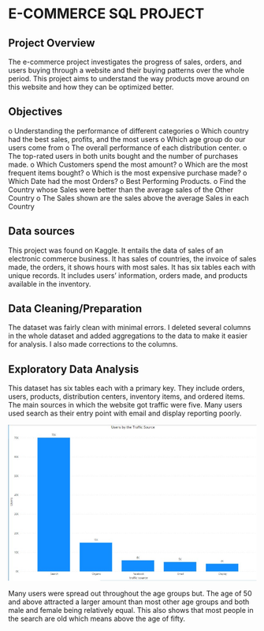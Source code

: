 # E-COMMERCE SQL PROJECT
## Project Overview
The e-commerce project investigates the progress of sales, orders, and users buying through a website and their buying patterns over the whole period. This project aims to understand the way products move around on this website and how they can be optimized better.

## Objectives
o	Understanding the performance of different categories
o	Which country had the best sales, profits, and the most users
o	Which age group do our users come from
o	The overall performance of each distribution center.
o	The top-rated users in both units bought and the number of purchases made.
o	Which Customers spend the most amount? 
o	Which are the most frequent items bought? 
o	Which is the most expensive purchase made? 
o	Which Date had the most Orders?
o	Best Performing Products.
o	Find the Country whose Sales were better than the average sales of the Other Country
o	The Sales shown are the sales above the average Sales in each Country

## Data sources
This project was found on Kaggle. It entails the data of sales of an electronic commerce business. It has sales of countries, the invoice of sales made, the orders, it shows hours with most sales. It has six tables each with unique records. It includes users’ information, orders made, and products available in the inventory.

## Data Cleaning/Preparation
The dataset was fairly clean with minimal errors. I deleted several columns in the whole dataset and added aggregations to the data to make it easier for analysis. I also made corrections to the columns.

## Exploratory Data Analysis
This dataset has six tables each with a primary key. They include orders, users, products, distribution centers, inventory items, and ordered items.
The main sources in which the website got traffic were five. Many users used search as their entry point with email and display reporting poorly.

![Traffic Sources](https://github.com/datawithlusaka/E-commerce-SQL/blob/main/images/traffic_source.jpg)

Many users were spread out throughout the age groups but. The age of 50 and above attracted a larger amount than most other age groups and both male and female being relatively equal. This also shows that most people in the search are old which means above the age of fifty.

